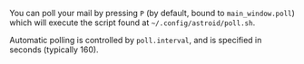 You can poll your mail by pressing `P` (by default, bound to `main_window.poll`) which will execute the script found at `~/.config/astroid/poll.sh`.

Automatic polling is controlled by `poll.interval`, and is specified in seconds (typically 160).